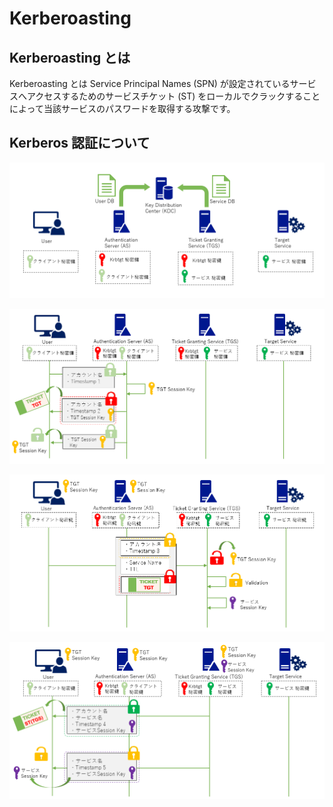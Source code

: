 # Kerberoasting


Kerberoasting とは
-------------

Kerberoasting とは Service Principal Names (SPN) が設定されているサービスへアクセスするためのサービスチケット (ST) をローカルでクラックすることによって当該サービスのパスワードを取得する攻撃です。

Kerberos 認証について
-------------

![T1558.003-1](images/T1558.003/1.png)



![T1558.003-2](images/T1558.003/2.png)



![T1558.003-3](images/T1558.003/3.png)



![T1558.003-4](images/T1558.003/4.png)
